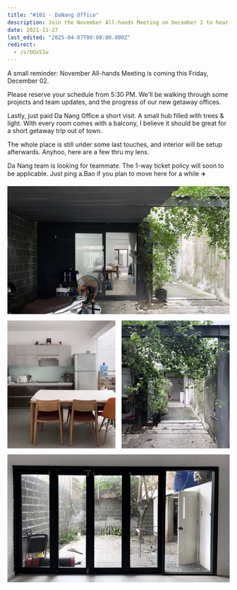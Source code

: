 ```yaml
---
title: "#101 - DaNang Office"
description: Join the November All-hands Meeting on December 2 to hear project updates, team news, and learn about the new Da Nang office and job opportunities.
date: 2021-11-27
last_edited: "2025-04-07T00:00:00.000Z"
redirect:
  - /s/bUx51w
---
```


A small reminder: November All-hands Meeting is coming this Friday, December 02.

Please reserve your schedule from 5:30 PM. We'll be walking through some projects and team updates, and the progress of our new getaway offices.

Lastly, just paid Da Nang Office a short visit. A small hub filled with trees & light. With every room comes with a balcony, I believe it should be great for a short getaway trip out of town.

The whole place is still under some last touches, and interior will be setup afterwards. Anyhoo, here are a few thru my lens.

Da Nang team is looking for teammate. The 1-way ticket policy will soon to be applicable. Just ping a.Bao if you plan to move here for a while ✈️

![](assets/notion-image-1744007419212-pc16s.webp)
